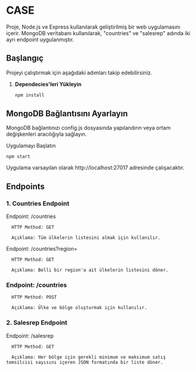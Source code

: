 # CASE

Proje, Node.js ve Express kullanılarak geliştirilmiş bir web uygulamasını içerir. MongoDB veritabanı kullanılarak, "countries" ve "salesrep" adında iki ayrı endpoint uygulanmıştır.

## Başlangıç

Projeyi çalıştırmak için aşağıdaki adımları takip edebilirsiniz.

1. **Dependecies'leri Yükleyin**

   ```bash
   npm install
   ```



## MongoDB Bağlantısını Ayarlayın

MongoDB bağlantınızı config.js dosyasında yapılandırın veya ortam değişkenleri aracılığıyla sağlayın.


Uygulamayı Başlatın

```
npm start
```

Uygulama varsayılan olarak http://localhost:27017 adresinde çalışacaktır.


## Endpoints

### 1. Countries Endpoint
   
Endpoint: /countries

      HTTP Method: GET

      Açıklama: Tüm ülkelerin listesini almak için kullanılır.

Endpoint: /countries?region=

      HTTP Method: GET

      Açıklama: Belli bir region'a ait ülkelerin listesini döner.

### Endpoint: /countries

      HTTP Method: POST

      Açıklama: Ülke ve bölge oluşturmak için kullanılır.

### 2. Salesrep Endpoint
   
Endpoint: /salesrep

      HTTP Method: GET

      Açıklama: Her bölge için gerekli minimum ve maksimum satış temsilcisi sayısını içeren JSON formatında bir liste döner.
